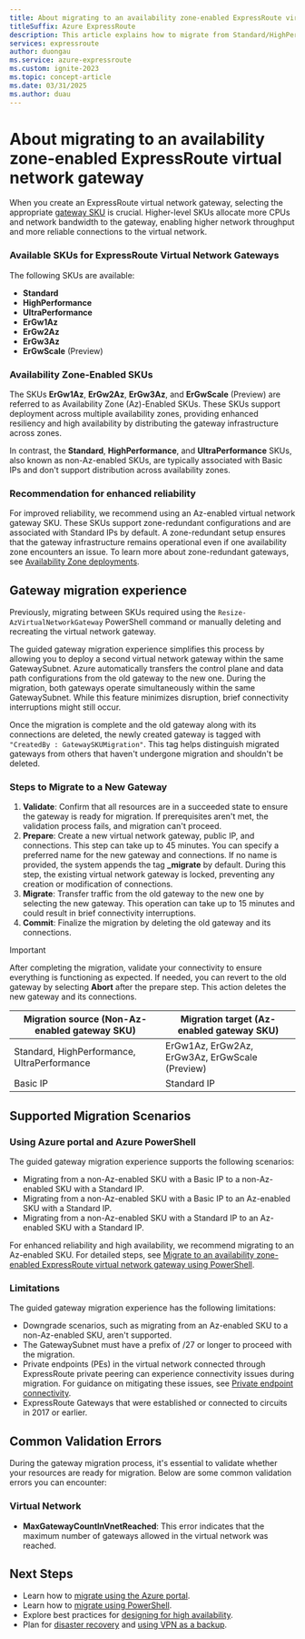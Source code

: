 ```yaml
---
title: About migrating to an availability zone-enabled ExpressRoute virtual network gateway
titleSuffix: Azure ExpressRoute
description: This article explains how to migrate from Standard/HighPerf/UltraPerf SKUs to ErGw1/2/3AZ SKUs.
services: expressroute
author: duongau
ms.service: azure-expressroute
ms.custom: ignite-2023
ms.topic: concept-article
ms.date: 03/31/2025
ms.author: duau
---
```


# About migrating to an availability zone-enabled ExpressRoute virtual network gateway 
When you create an ExpressRoute virtual network gateway, selecting the appropriate [gateway SKU](expressroute-about-virtual-network-gateways.md#gateway-types) is crucial. Higher-level SKUs allocate more CPUs and network bandwidth to the gateway, enabling higher network throughput and more reliable connections to the virtual network.

### Available SKUs for ExpressRoute Virtual Network Gateways

The following SKUs are available:

- **Standard**
- **HighPerformance**
- **UltraPerformance**
- **ErGw1Az**
- **ErGw2Az**
- **ErGw3Az**
- **ErGwScale** (Preview)

### Availability Zone-Enabled SKUs

The SKUs **ErGw1Az**, **ErGw2Az**, **ErGw3Az**, and **ErGwScale** (Preview) are referred to as Availability Zone (Az)-Enabled SKUs. These SKUs support deployment across multiple availability zones, providing enhanced resiliency and high availability by distributing the gateway infrastructure across zones.

In contrast, the **Standard**, **HighPerformance**, and **UltraPerformance** SKUs, also known as non-Az-enabled SKUs, are typically associated with Basic IPs and don't support distribution across availability zones.

### Recommendation for enhanced reliability

For improved reliability, we recommend using an Az-enabled virtual network gateway SKU. These SKUs support zone-redundant configurations and are associated with Standard IPs by default. A zone-redundant setup ensures that the gateway infrastructure remains operational even if one availability zone encounters an issue. To learn more about zone-redundant gateways, see [Availability Zone deployments](../reliability/availability-zones-overview.md).

## Gateway migration experience

Previously, migrating between SKUs required using the `Resize-AzVirtualNetworkGateway` PowerShell command or manually deleting and recreating the virtual network gateway.

The guided gateway migration experience simplifies this process by allowing you to deploy a second virtual network gateway within the same GatewaySubnet. Azure automatically transfers the control plane and data path configurations from the old gateway to the new one. During the migration, both gateways operate simultaneously within the same GatewaySubnet. While this feature minimizes disruption, brief connectivity interruptions might still occur.

Once the migration is complete and the old gateway along with its connections are deleted, the newly created gateway is tagged with `"CreatedBy : GatewaySKUMigration"`. This tag helps distinguish migrated gateways from others that haven't undergone migration and shouldn't be deleted.


### Steps to Migrate to a New Gateway

1. **Validate**: Confirm that all resources are in a succeeded state to ensure the gateway is ready for migration. If prerequisites aren't met, the validation process fails, and migration can't proceed.
2. **Prepare**: Create a new virtual network gateway, public IP, and connections. This step can take up to 45 minutes. You can specify a preferred name for the new gateway and connections. If no name is provided, the system appends the tag **_migrate** by default. During this step, the existing virtual network gateway is locked, preventing any creation or modification of connections.
3. **Migrate**: Transfer traffic from the old gateway to the new one by selecting the new gateway. This operation can take up to 15 minutes and could result in brief connectivity interruptions.
4. **Commit**: Finalize the migration by deleting the old gateway and its connections.

> [!IMPORTANT]
> After completing the migration, validate your connectivity to ensure everything is functioning as expected. If needed, you can revert to the old gateway by selecting **Abort** after the prepare step. This action deletes the new gateway and its connections.

| Migration source (Non-Az-enabled gateway SKU) | Migration target (Az-enabled gateway SKU) |
|--|--|
| Standard, HighPerformance, UltraPerformance | ErGw1Az, ErGw2Az, ErGw3Az, ErGwScale (Preview) |
| Basic IP | Standard IP |

## Supported Migration Scenarios

### Using Azure portal and Azure PowerShell

The guided gateway migration experience supports the following scenarios:

- Migrating from a non-Az-enabled SKU with a Basic IP to a non-Az-enabled SKU with a Standard IP.
- Migrating from a non-Az-enabled SKU with a Basic IP to an Az-enabled SKU with a Standard IP.
- Migrating from a non-Az-enabled SKU with a Standard IP to an Az-enabled SKU with a Standard IP.

For enhanced reliability and high availability, we recommend migrating to an Az-enabled SKU. For detailed steps, see [Migrate to an availability zone-enabled ExpressRoute virtual network gateway using PowerShell](expressroute-howto-gateway-migration-powershell.md).

### Limitations

The guided gateway migration experience has the following limitations:

- Downgrade scenarios, such as migrating from an Az-enabled SKU to a non-Az-enabled SKU, aren't supported.
- The GatewaySubnet must have a prefix of /27 or longer to proceed with the migration.
- Private endpoints (PEs) in the virtual network connected through ExpressRoute private peering can experience connectivity issues during migration. For guidance on mitigating these issues, see [Private endpoint connectivity](expressroute-about-virtual-network-gateways.md#private-endpoint-connectivity-and-planned-maintenance-events).
- ExpressRoute Gateways that were established or connected to circuits in 2017 or earlier.
## Common Validation Errors

During the gateway migration process, it's essential to validate whether your resources are ready for migration. Below are some common validation errors you can encounter:

### Virtual Network

- **MaxGatewayCountInVnetReached**: This error indicates that the maximum number of gateways allowed in the virtual network was reached.

## Next Steps

- Learn how to [migrate using the Azure portal](expressroute-howto-gateway-migration-portal.md).
- Learn how to [migrate using PowerShell](expressroute-howto-gateway-migration-powershell.md).
- Explore best practices for [designing for high availability](designing-for-high-availability-with-expressroute.md).
- Plan for [disaster recovery](designing-for-disaster-recovery-with-expressroute-privatepeering.md) and [using VPN as a backup](use-s2s-vpn-as-backup-for-expressroute-privatepeering.md).
